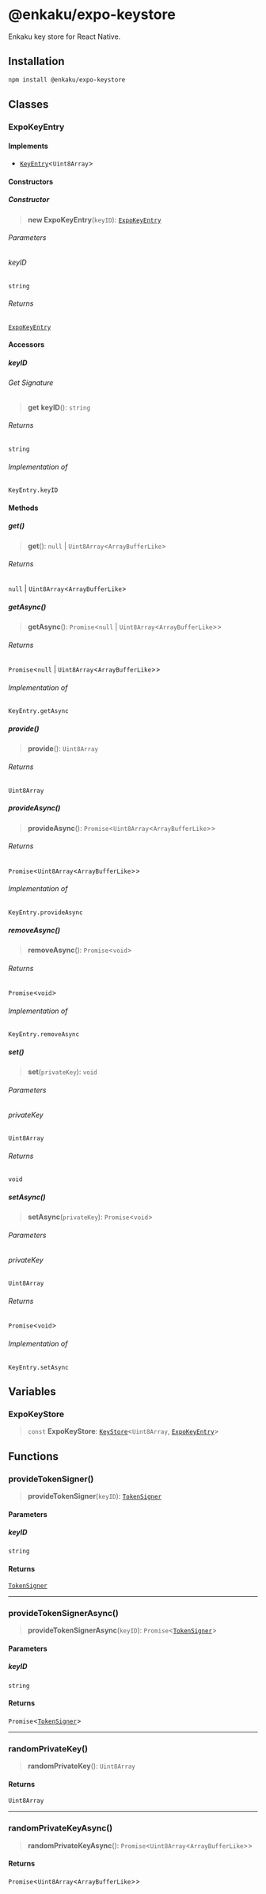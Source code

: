 # @enkaku/expo-keystore

Enkaku key store for React Native.

## Installation

```sh
npm install @enkaku/expo-keystore
```

## Classes

### ExpoKeyEntry

#### Implements

- [`KeyEntry`](../protocol/index.md#keyentry)\<`Uint8Array`\>

#### Constructors

##### Constructor

> **new ExpoKeyEntry**(`keyID`): [`ExpoKeyEntry`](#expokeyentry)

###### Parameters

###### keyID

`string`

###### Returns

[`ExpoKeyEntry`](#expokeyentry)

#### Accessors

##### keyID

###### Get Signature

> **get** **keyID**(): `string`

###### Returns

`string`

###### Implementation of

`KeyEntry.keyID`

#### Methods

##### get()

> **get**(): `null` \| `Uint8Array`\<`ArrayBufferLike`\>

###### Returns

`null` \| `Uint8Array`\<`ArrayBufferLike`\>

##### getAsync()

> **getAsync**(): `Promise`\<`null` \| `Uint8Array`\<`ArrayBufferLike`\>\>

###### Returns

`Promise`\<`null` \| `Uint8Array`\<`ArrayBufferLike`\>\>

###### Implementation of

`KeyEntry.getAsync`

##### provide()

> **provide**(): `Uint8Array`

###### Returns

`Uint8Array`

##### provideAsync()

> **provideAsync**(): `Promise`\<`Uint8Array`\<`ArrayBufferLike`\>\>

###### Returns

`Promise`\<`Uint8Array`\<`ArrayBufferLike`\>\>

###### Implementation of

`KeyEntry.provideAsync`

##### removeAsync()

> **removeAsync**(): `Promise`\<`void`\>

###### Returns

`Promise`\<`void`\>

###### Implementation of

`KeyEntry.removeAsync`

##### set()

> **set**(`privateKey`): `void`

###### Parameters

###### privateKey

`Uint8Array`

###### Returns

`void`

##### setAsync()

> **setAsync**(`privateKey`): `Promise`\<`void`\>

###### Parameters

###### privateKey

`Uint8Array`

###### Returns

`Promise`\<`void`\>

###### Implementation of

`KeyEntry.setAsync`

## Variables

### ExpoKeyStore

> `const` **ExpoKeyStore**: [`KeyStore`](../protocol/index.md#keystore)\<`Uint8Array`, [`ExpoKeyEntry`](#expokeyentry)\>

## Functions

### provideTokenSigner()

> **provideTokenSigner**(`keyID`): [`TokenSigner`](../token/index.md#tokensigner)

#### Parameters

##### keyID

`string`

#### Returns

[`TokenSigner`](../token/index.md#tokensigner)

***

### provideTokenSignerAsync()

> **provideTokenSignerAsync**(`keyID`): `Promise`\<[`TokenSigner`](../token/index.md#tokensigner)\>

#### Parameters

##### keyID

`string`

#### Returns

`Promise`\<[`TokenSigner`](../token/index.md#tokensigner)\>

***

### randomPrivateKey()

> **randomPrivateKey**(): `Uint8Array`

#### Returns

`Uint8Array`

***

### randomPrivateKeyAsync()

> **randomPrivateKeyAsync**(): `Promise`\<`Uint8Array`\<`ArrayBufferLike`\>\>

#### Returns

`Promise`\<`Uint8Array`\<`ArrayBufferLike`\>\>
